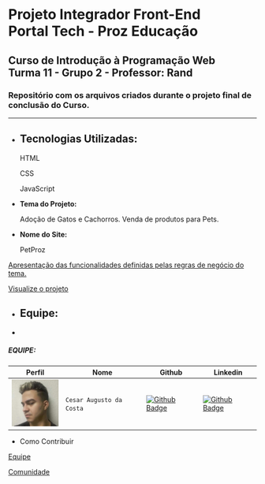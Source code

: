 # Projeto Integrador Front-End <br> Portal Tech - Proz Educação
## Curso de Introdução à Programação Web <br> Turma 11 - Grupo 2 - Professor: Rand
### Repositório com os arquivos criados durante o projeto final de conclusão do Curso.

---

- ## **Tecnologias Utilizadas:**

  HTML

  CSS

  JavaScript
  
  
- **Tema do Projeto:**

  Adoção de Gatos e Cachorros.
  Venda de produtos para Pets.
  

- **Nome do Site:**

  PetProz
  



[Apresentação das funcionalidades definidas pelas regras de negócio do tema.](https://github.com/cesar-augusto-costa/projeto_integrador_FRONT_END_proz_turma11_grupo2/blob/main/markedown/regras_negocio.md)

[Visualize o projeto](https://cesar-augusto-costa.github.io/projeto_integrador_FRONT_END_proz_turma11_grupo2/)



- ## **Equipe:**
- 
##### EQUIPE:

| Perfil | Nome | Github | Linkedin |
| ---------------- | ----- | --------- | --------- |
| <img width="100" alt="Foto de Perfil do Cesar" src="img/perfil_equipe/perfil_cesar.jpg"> | `Cesar Augusto da Costa` | [![Github Badge](https://img.shields.io/badge/-Github-000?style=flat-square&logo=Github&logoColor=white)](https://github.com/cesar-augusto-costa) | [![Github Badge](https://img.shields.io/badge/LinkedIn-0077B5?style=for-the-badge&logo=linkedin&logoColor=white)](https://www.linkedin.com/in/cesar-augusto-costa/) |

* Como Contribuir

[Equipe](markedown/como_contribuir_equipe.md)

[Comunidade](markedown/como_contribuir_comunidade.md)

